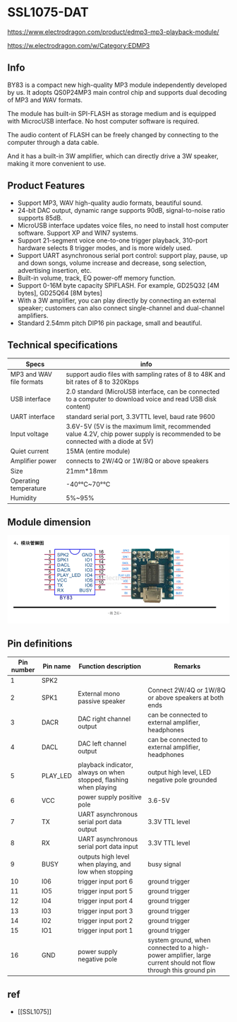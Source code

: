 
# SSL1075-DAT 

https://www.electrodragon.com/product/edmp3-mp3-playback-module/

https://w.electrodragon.com/w/Category:EDMP3

## Info 

BY83 is a compact new high-quality MP3 module independently developed by us. It adopts QS0P24MP3 main control chip and supports dual decoding of MP3 and WAV formats. 

The module has built-in SPI-FLASH as storage medium and is equipped with MicrocUSB interface. No host computer software is required. 

The audio content of FLASH can be freely changed by connecting to the computer through a data cable. 

And it has a built-in 3W amplifier, which can directly drive a 3W speaker, making it more convenient to use.


## Product Features
- Support MP3, WAV high-quality audio formats, beautiful sound.
- 24-bit DAC output, dynamic range supports 90dB, signal-to-noise ratio supports 85dB.
- MicroUSB interface updates voice files, no need to install host computer software. Support XP and WIN7 systems.
- Support 21-segment voice one-to-one trigger playback, 310-port hardware selects 8 trigger modes, and is more widely used.
- Support UART asynchronous serial port control: support play, pause, up and down songs, volume increase and decrease, song selection, advertising insertion, etc.
- Built-in volume, track, EQ power-off memory function.
- Support 0-16M byte capacity SPIFLASH. For example, GD25Q32 [4M bytes], GD25Q64 [8M bytes]
- With a 3W amplifier, you can play directly by connecting an external speaker; customers can also connect single-channel and dual-channel amplifiers.
- Standard 2.54mm pitch DIP16 pin package, small and beautiful.


## Technical specifications
| Specs                    | info                                                                                                                           |
| ------------------------ | ------------------------------------------------------------------------------------------------------------------------------ |
| MP3 and WAV file formats | support audio files with sampling rates of 8 to 48K and bit rates of 8 to 320Kbps                                              |
| USB interface            | 2.0 standard (MicroUSB interface, can be connected to a computer to download voice and read USB disk content)                  |
| UART interface           | standard serial port, 3.3VTTL level, baud rate 9600                                                                            |
| Input voltage            | 3.6V-5V (5V is the maximum limit, recommended value 4.2V, chip power supply is recommended to be connected with a diode at 5V) |
| Quiet current            | 15MA (entire module)                                                                                                           |
| Amplifier power          | connects to 2W/4Q or 1W/8Q or above speakers                                                                                   |
| Size                     | 21mm*18mm                                                                                                                      |
| Operating temperature    | -40°℃~70°℃                                                                                                                     |
| Humidity                 | 5%~95%                                                                                                                         |


## Module dimension 

![](2024-11-18-17-19-18.png)

## Pin definitions 

| Pin number | Pin name | Function description                                              | Remarks                                                                                                        |
| ---------- | -------- | ----------------------------------------------------------------- | -------------------------------------------------------------------------------------------------------------- |
| 1          | SPK2     |
| 2          | SPK1     | External mono passive speaker                                     | Connect 2W/4Q or 1W/8Q or above speakers at both ends                                                          |
| 3          | DACR     | DAC right channel output                                          | can be connected to external amplifier, headphones                                                             |
| 4          | DACL     | DAC left channel output                                           | can be connected to external amplifier, headphones                                                             |
| 5          | PLAY_LED | playback indicator, always on when stopped, flashing when playing | output high level, LED negative pole grounded                                                                  |
| 6          | VCC      | power supply positive pole                                        | 3.6-5V                                                                                                         |
| 7          | TX       | UART asynchronous serial port data output                         | 3.3V TTL level                                                                                                 |
| 8          | RX       | UART asynchronous serial port data input                          | 3.3V TTL level                                                                                                 |
| 9          | BUSY     | outputs high level when playing, and low  when stopping           | busy signal                                                                                                    |
| 10         | I06      | trigger input port 6                                              | ground trigger                                                                                                 |
| 11         | IO5      | trigger input port 5                                              | ground trigger                                                                                                 |
| 12         | I04      | trigger input port 4                                              | ground trigger                                                                                                 |
| 13         | I03      | trigger input port 3                                              | ground trigger                                                                                                 |
| 14         | I02      | trigger input port 2                                              | ground trigger                                                                                                 |
| 15         | IO1      | trigger input port 1                                              | ground trigger                                                                                                 |
| 16         | GND      | power supply negative pole                                        | system ground, when connected to a high-power amplifier, large current should not flow through this ground pin |


## ref 

- [[SSL1075]]